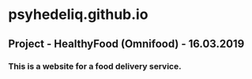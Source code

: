 # psyhedeliq.github.io
## Project - HealthyFood (Omnifood) - 16.03.2019 ##
### This is a website for a food delivery service. ###

